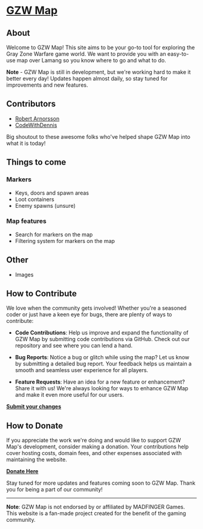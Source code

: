 # [GZW Map](https://gzwmap.com/)

## About

Welcome to GZW Map! This site aims to be your go-to tool for exploring the Gray Zone Warfare game world. We want to provide you with an easy-to-use map over Lamang so you know where to go and what to do.

**Note** - GZW Map is still in development, but we're working hard to make it better every day! Updates happen almost daily, so stay tuned for improvements and new features.

## Contributors

- [Robert Arnorsson](https://github.com/robertarnorsson)
- [CodeWithDennis](https://github.com/CodeWithDennis)

Big shoutout to these awesome folks who've helped shape GZW Map into what it is today!

## Things to come

### Markers
- Keys, doors and spawn areas
- Loot containers
- Enemy spawns (unsure)

### Map features
- Search for markers on the map
- Filtering system for markers on the map

## Other
- Images

## How to Contribute

We love when the community gets involved! Whether you're a seasoned coder or just have a keen eye for bugs, there are plenty of ways to contribute:

- **Code Contributions**: Help us improve and expand the functionality of GZW Map by submitting code contributions via GitHub. Check out our repository and see where you can lend a hand.

- **Bug Reports**: Notice a bug or glitch while using the map? Let us know by submitting a detailed bug report. Your feedback helps us maintain a smooth and seamless user experience for all players.

- **Feature Requests**: Have an idea for a new feature or enhancement? Share it with us! We're always looking for ways to enhance GZW Map and make it even more useful for our users.

**[Submit your changes](https://github.com/robertarnorsson/gzwmap)**

## How to Donate

If you appreciate the work we're doing and would like to support GZW Map's development, consider making a donation. Your contributions help cover hosting costs, domain fees, and other expenses associated with maintaining the website.

**[Donate Here](https://gzwmap.com/donate)**

Stay tuned for more updates and features coming soon to GZW Map. Thank you for being a part of our community!

---

**Note**: GZW Map is not endorsed by or affiliated by MADFINGER Games. This website is a fan-made project created for the benefit of the gaming community.
